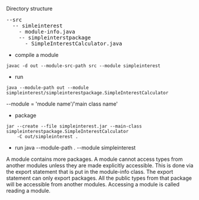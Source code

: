 Directory structure
<pre>
--src
  -- simleinterest
    - module-info.java
    -- simpleinterstpackage
      - SimpleInterestCalculator.java
</pre>

- compile a module
```
javac -d out --module-src-path src --module simpleinterest
```

- run
```
java --module-path out --module simpleinterest/simpleinterestpackage.SimpleInterestCalculator
```
--module = 'module name'/'main class name'

- package
```
jar --create --file simpleinterest.jar --main-class simpleinterestpackage.SimpleInterestCalculator
    -C out/simpleinterest .
```
- run
java --module-path . --module simpleinterest


A module contains more packages. A module cannot access types from another modules unless they are made explicitly accessible. This is done via the export statement that is put in the module-info class. The export statement 
can only export packages. All the public types from that package will be accessible from another modules.
Accessing a module is called reading a module.

